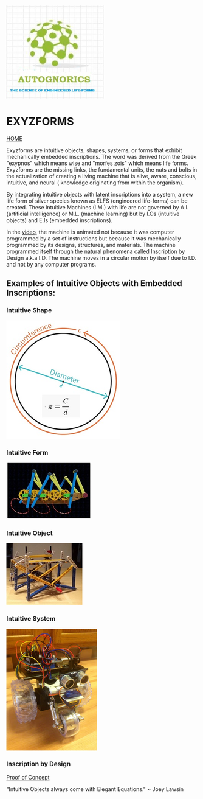 ![Autognorics](gnorics.jpg)
# EXYZFORMS
[HOME](https://autognorics.github.io/) 

Exyzforms are intuitive objects, shapes, systems, or forms that exhibit mechanically embedded inscriptions. The word was derived from the Greek "exypnos" which means wise and "morfes zois" which means life forms. Exyzforms are the missing links, the fundamental units, the nuts and bolts in the actualization of creating a living machine that is alive, aware, conscious, intuitive, and neural ( knowledge originating from within the organism).

By integrating intuitive objects with latent inscriptions into a system, a new life form of silver species known as ELFS (engineered life-forms) can be created. These Intuitive Machines (I.M.) with life are not governed by A.I. (artificial intelligence) or M.L. (machine learning) but by I.Os (intuitive objects) and E.Is (embedded inscriptions).

In the [video](https://www.youtube.com/watch?v=yd4qjQkjs8o&feature=emb_title), the machine is animated not because it was computer programmed by a set of instructions but because it was mechanically programmed by its designs, structures, and materials. The machine programmed itself through the natural phenomena called Inscription by Design a.k.a I.D. The machine moves in a circular motion by itself due to I.D. and not by any computer programs.

## Examples of Intuitive Objects with Embedded Inscriptions:

### Intuitive Shape
![Shape](cd.jpg) 

### Intuitive Form
![Form](crawl.JPG) 

### Intuitive Object
![Object](link.JPG) 

### Intuitive System
![System](homodroid.jpg) 

### Inscription by Design
[Proof of Concept](https://www.youtube.com/watch?v=1ts3hzaGPNg)



"Intuitive Objects always come with Elegant Equations." ~ Joey Lawsin
